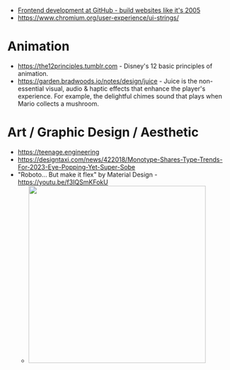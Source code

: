 - [Frontend development at GitHub - build websites like it's 2005](https://archive.ph/NoBLj)
- https://www.chromium.org/user-experience/ui-strings/

# Animation

- https://the12principles.tumblr.com - Disney's 12 basic principles of animation.
- https://garden.bradwoods.io/notes/design/juice - Juice is the non-essential visual, audio & haptic effects that enhance the player's experience. For example, the delightful chimes sound that plays when Mario collects a mushroom.

# Art / Graphic Design / Aesthetic

- https://teenage.engineering
- https://designtaxi.com/news/422018/Monotype-Shares-Type-Trends-For-2023-Eye-Popping-Yet-Super-Sobe
- "Roboto... But make it flex" by Material Design - https://youtu.be/f3IQSmKFokU
  - <img src="https://user-images.githubusercontent.com/586779/228082836-b2be2ad7-d934-46ff-bd3e-fcb118e5e6af.png" width="400">

